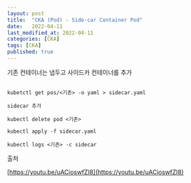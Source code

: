 ```yaml
---
layout: post
title:  "CKA (Pod) - Side-car Container Pod"
date:   2022-04-11
last_modified_at: 2022-04-11
categories: [CKA]
tags: [CKA]
published: true
---
```


기존 컨테이너는 냅두고 사이드카 컨테이너를 추가

```shell

kubetctl get pos/<기존> -o yaml > sidecar.yaml

sidecar 추가

kubectl delete pod <기존>

kubectl apply -f sidecar.yaml

kubectl logs <기존> -c sidecar

```

출처

[https://youtu.be/uACioswfZI8](https://youtu.be/uACioswfZI8)